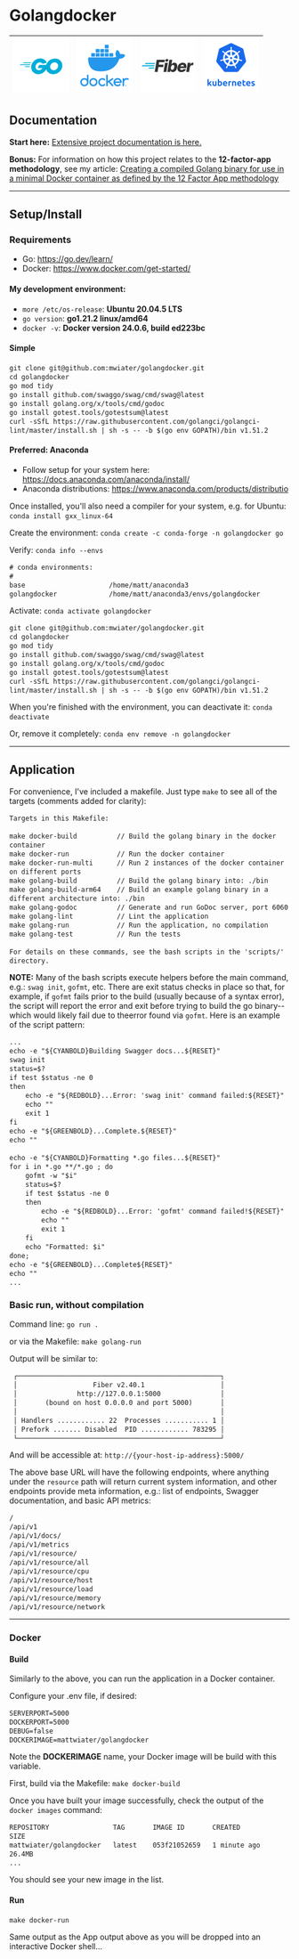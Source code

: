# Golangdocker

| !["Go"](_repository_assets/logo-golang.png?raw=true "Go") | !["Docker"](_repository_assets/logo-docker.png?raw=true "Docker") | !["Fiber"](_repository_assets/logo-golang-fiber.png?raw=true "Fiber") | !["Kubernetes"](_repository_assets/logo-k8s.png?raw=true "Kubernetes") |
|:-------------:|:-------------:|:-------------:|:-------------:|

## Documentation

**Start here:** [Extensive project documentation is here.](https://mwiater.github.io/golangdocker/)

**Bonus:** For information on how this project relates to the <strong>12-factor-app methodology</strong>, see my article: [Creating a compiled Golang binary for use in a minimal Docker container as defined by the 12 Factor App methodology](https://medium.com/dev-genius/creating-a-compiled-golang-binary-for-use-in-a-minimal-docker-container-ae1c5a720aab)
			</div>

<hr>

## Setup/Install

### Requirements

* Go: https://go.dev/learn/
* Docker: https://www.docker.com/get-started/

#### My development environment:

* `more /etc/os-release`: <strong>Ubuntu 20.04.5 LTS</strong>
* `go version`: <strong>go1.21.2 linux/amd64</strong>
* `docker -v`: <strong>Docker version 24.0.6, build ed223bc</strong>

#### Simple

```
git clone git@github.com:mwiater/golangdocker.git
cd golangdocker
go mod tidy
go install github.com/swaggo/swag/cmd/swag@latest
go install golang.org/x/tools/cmd/godoc
go install gotest.tools/gotestsum@latest
curl -sSfL https://raw.githubusercontent.com/golangci/golangci-lint/master/install.sh | sh -s -- -b $(go env GOPATH)/bin v1.51.2
```

#### Preferred: Anaconda

* Follow setup for your system here: https://docs.anaconda.com/anaconda/install/
* Anaconda distributions: https://www.anaconda.com/products/distributio

Once installed, you'll also need a compiler for your system, e.g. for Ubuntu: `conda install gxx_linux-64`

Create the environment: `conda create -c conda-forge -n golangdocker go`

Verify: `conda info --envs`

```
# conda environments:
#
base                     /home/matt/anaconda3
golangdocker             /home/matt/anaconda3/envs/golangdocker
```

Activate: `conda activate golangdocker`

```
git clone git@github.com:mwiater/golangdocker.git
cd golangdocker
go mod tidy
go install github.com/swaggo/swag/cmd/swag@latest
go install golang.org/x/tools/cmd/godoc
go install gotest.tools/gotestsum@latest
curl -sSfL https://raw.githubusercontent.com/golangci/golangci-lint/master/install.sh | sh -s -- -b $(go env GOPATH)/bin v1.51.2
```

When you're finished with the environment, you can deactivate it: `conda deactivate`

Or, remove it completely: `conda env remove -n golangdocker`

<hr>

## Application

For convenience, I've included a makefile. Just type `make` to see all of the targets (comments added for clarity):

```
Targets in this Makefile:

make docker-build          // Build the golang binary in the docker container
make docker-run            // Run the docker container
make docker-run-multi      // Run 2 instances of the docker container on different ports
make golang-build          // Build the golang binary into: ./bin
make golang-build-arm64    // Build an example golang binary in a different architecture into: ./bin
make golang-godoc          // Generate and run GoDoc server, port 6060
make golang-lint           // Lint the application
make golang-run            // Run the application, no compilation
make golang-test           // Run the tests

For details on these commands, see the bash scripts in the 'scripts/' directory.
```

**NOTE:** Many of the bash scripts execute helpers before the main command, e.g.: `swag init`, `gofmt`, etc. There are exit status checks in place so that, for example, if `gofmt` fails prior to the build (usually because of a syntax error), the script will report the error and exit before trying to build the go binary--which would likely fail due to theerror found via `gofmt`. Here is an example of the script pattern:

```
...
echo -e "${CYANBOLD}Building Swagger docs...${RESET}"
swag init
status=$?
if test $status -ne 0
then
	echo -e "${REDBOLD}...Error: 'swag init' command failed:${RESET}"
	echo ""
	exit 1
fi
echo -e "${GREENBOLD}...Complete.${RESET}"
echo ""

echo -e "${CYANBOLD}Formatting *.go files...${RESET}"
for i in *.go **/*.go ; do
	gofmt -w "$i"
	status=$?
	if test $status -ne 0
	then
		echo -e "${REDBOLD}...Error: 'gofmt' command failed!${RESET}"
		echo ""
		exit 1
	fi
	echo "Formatted: $i"
done;
echo -e "${GREENBOLD}...Complete${RESET}"
echo ""
...
```

### Basic run, without compilation

Command line: `go run .`

or via the Makefile: `make golang-run`

Output will be similar to:

```
 ┌───────────────────────────────────────────────────┐
 │                   Fiber v2.40.1                   │
 │               http://127.0.0.1:5000               │
 │       (bound on host 0.0.0.0 and port 5000)       │
 │                                                   │
 │ Handlers ............ 22  Processes ........... 1 │
 │ Prefork ....... Disabled  PID ............ 783295 │
 └───────────────────────────────────────────────────┘
```

And will be accessible at: `http://{your-host-ip-address}:5000/`

The above base URL will have the following endpoints, where anything under the `resource` path will return current system information, and other endpoints provide meta information, e.g.: list of endpoints, Swagger documentation, and basic API metrics:

```
/
/api/v1
/api/v1/docs/
/api/v1/metrics
/api/v1/resource/
/api/v1/resource/all
/api/v1/resource/cpu
/api/v1/resource/host
/api/v1/resource/load
/api/v1/resource/memory
/api/v1/resource/network
```

<hr>

### Docker

#### Build

Similarly to the above, you can run the application in a Docker container.

Configure your .env file, if desired:

```
SERVERPORT=5000
DOCKERPORT=5000
DEBUG=false
DOCKERIMAGE=mattwiater/golangdocker
```

Note the **DOCKERIMAGE** name, your Docker image will be build with this variable.

First, build via the Makefile: `make docker-build`

Once you have built your image successfully, check the output of the `docker images` command:

```
REPOSITORY                TAG       IMAGE ID       CREATED          SIZE
mattwiater/golangdocker   latest    053f21052659   1 minute ago     26.4MB
...
```

You should see your new image in the list.

#### Run

`make docker-run`

Same output as the App output above as you will be dropped into an interactive Docker shell...